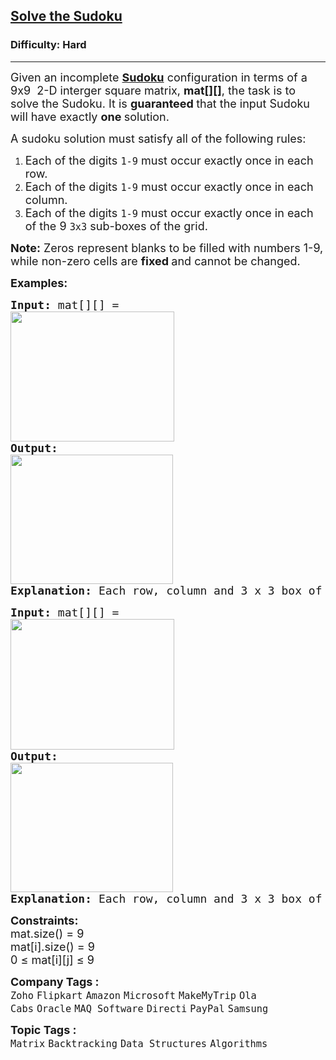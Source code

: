 <h2><a href="https://www.geeksforgeeks.org/problems/solve-the-sudoku-1587115621/1">Solve the Sudoku</a></h2><h3>Difficulty: Hard</h3><hr><div class="problems_problem_content__Xm_eO"><p><span style="font-size: 18px;">Given an&nbsp;incomplete&nbsp;<a href="https://www.geeksforgeeks.org/introduction-to-sudoku-puzzles-and-how-to-solve-them/"><strong>Sudoku</strong></a> configuration in terms of a 9x9&nbsp; 2-D interger square matrix, <strong>mat[][]</strong>, the task is to solve the Sudoku.&nbsp;</span><span style="font-size: 18px;">It is <strong>guaranteed </strong>that the input Sudoku will have exactly <strong>one </strong>solution.</span></p>
<p><span style="font-size: 18px;">A sudoku solution must satisfy&nbsp;all of the following rules:</span></p>
<ol>
<li><span style="font-size: 18px;">Each of the digits&nbsp;<code>1-9</code>&nbsp;must occur exactly once in each row.</span></li>
<li><span style="font-size: 18px;">Each of the digits&nbsp;<code>1-9</code>&nbsp;must occur exactly once in each column.</span></li>
<li><span style="font-size: 18px;">Each of the digits&nbsp;<code>1-9</code>&nbsp;must occur exactly once in each of the 9&nbsp;<code>3x3</code>&nbsp;sub-boxes of the grid.</span></li>
</ol>
<p><span style="font-size: 18px;"><strong>Note:</strong> Zeros represent blanks to be filled with numbers 1-9, while non-zero cells are <strong>fixed </strong>and cannot be changed.</span><span style="font-size: 18px;"><br></span></p>
<p><strong><span style="font-size: 18px;">Examples:</span></strong></p>
<pre><strong><span style="font-size: 18px;">Input: </span></strong><span style="font-size: 18px;">mat[][] = 
</span><span style="font-size: 18px;"><img src="https://media.geeksforgeeks.org/img-practice/prod/addEditProblem/886267/Web/Other/blobid0_1738136756.png" alt="" width="262" height="208">
</span><strong style="font-size: 18px;">Output:</strong><span style="font-size: 18px;">
<img src="https://media.geeksforgeeks.org/img-practice/prod/addEditProblem/886267/Web/Other/blobid1_1738127837.png" alt="" width="260" height="207"><br></span><strong style="font-size: 18px;">Explanation:</strong><span style="font-size: 18px;"> Each row, column and 3 x 3 box of the output matrix contains unique numbers.</span></pre>
<pre><strong><span style="font-size: 18px;">Input: </span></strong><span style="font-size: 18px;">mat[][] = 
</span><span style="font-size: 18px;"><img src="https://media.geeksforgeeks.org/img-practice/prod/addEditProblem/886267/Web/Other/blobid1_1738136756.png" alt="" width="262" height="209">
</span><strong style="font-size: 18px;">Output:</strong><span style="font-size: 18px;">
<img src="https://media.geeksforgeeks.org/img-practice/prod/addEditProblem/886267/Web/Other/blobid1_1738127837.png" alt="" width="260" height="207"><br></span><strong style="font-size: 18px;">Explanation:</strong><span style="font-size: 18px;"> Each row, column and 3 x 3 box of the output matrix contains unique numbers.</span></pre>
<p><span style="font-size: 18px;"><strong>Constraints:</strong><br>mat.size() = 9<br>mat[i].size() = 9<br>0 ≤ mat[i][j] ≤ 9<br></span></p></div><p><span style=font-size:18px><strong>Company Tags : </strong><br><code>Zoho</code>&nbsp;<code>Flipkart</code>&nbsp;<code>Amazon</code>&nbsp;<code>Microsoft</code>&nbsp;<code>MakeMyTrip</code>&nbsp;<code>Ola Cabs</code>&nbsp;<code>Oracle</code>&nbsp;<code>MAQ Software</code>&nbsp;<code>Directi</code>&nbsp;<code>PayPal</code>&nbsp;<code>Samsung</code>&nbsp;<br><p><span style=font-size:18px><strong>Topic Tags : </strong><br><code>Matrix</code>&nbsp;<code>Backtracking</code>&nbsp;<code>Data Structures</code>&nbsp;<code>Algorithms</code>&nbsp;